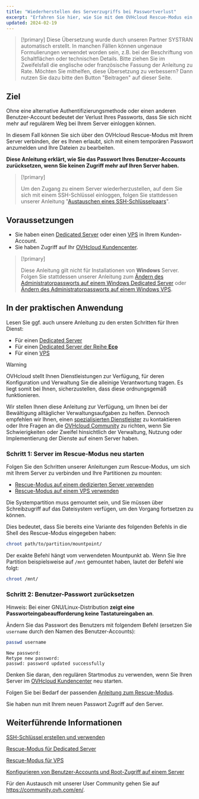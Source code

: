 ```yaml
---
title: "Wiederherstellen des Serverzugriffs bei Passwortverlust"
excerpt: "Erfahren Sie hier, wie Sie mit dem OVHcloud Rescue-Modus ein neues Passwort für einen Benutzer-Account auf einem GNU/Linux-Betriebssystem einrichten"
updated: 2024-02-19
---
```


> [!primary]
> Diese Übersetzung wurde durch unseren Partner SYSTRAN automatisch erstellt. In manchen Fällen können ungenaue Formulierungen verwendet worden sein, z.B. bei der Beschriftung von Schaltflächen oder technischen Details. Bitte ziehen Sie im Zweifelsfall die englische oder französische Fassung der Anleitung zu Rate. Möchten Sie mithelfen, diese Übersetzung zu verbessern? Dann nutzen Sie dazu bitte den Button "Beitragen" auf dieser Seite.
>

## Ziel

Ohne eine alternative Authentifizierungsmethode oder einen anderen Benutzer-Account bedeutet der Verlust Ihres Passworts, dass Sie sich nicht mehr auf regulärem Weg bei Ihrem Server einloggen können.

In diesem Fall können Sie sich über den OVHcloud Rescue-Modus mit Ihrem Server verbinden, der es Ihnen erlaubt, sich mit einem temporären Passwort anzumelden und Ihre Dateien zu bearbeiten.

**Diese Anleitung erklärt, wie Sie das Passwort Ihres Benutzer-Accounts zurücksetzen, wenn Sie keinen Zugriff mehr auf Ihren Server haben.**

> [!primary]
>
> Um den Zugang zu einem Server wiederherzustellen, auf dem Sie sich mit einem SSH-Schlüssel einloggen, folgen Sie stattdessen unserer Anleitung "[Austauschen eines SSH-Schlüsselpaars](/pages/bare_metal_cloud/dedicated_servers/replacing-lost-ssh-key)".
>

## Voraussetzungen

- Sie haben einen [Dedicated Server](/links/bare-metal/bare-metal) oder einen [VPS](https://www.ovhcloud.com/de/vps/) in Ihrem Kunden-Account.
- Sie haben Zugriff auf Ihr [OVHcloud Kundencenter](/links/manager).

> [!primary]
>
> Diese Anleitung gilt nicht für Installationen von **Windows** Server. Folgen Sie stattdessen unserer Anleitung zum [Ändern des Administratorpassworts auf einem Windows Dedicated Server](/pages/bare_metal_cloud/dedicated_servers/rcw-changing-admin-password-on-windows) oder [Ändern des Administratorpassworts auf einem Windows VPS](/pages/bare_metal_cloud/virtual_private_servers/resetting_a_windows_password).
>

## In der praktischen Anwendung

Lesen Sie ggf. auch unsere Anleitung zu den ersten Schritten für Ihren Dienst:

- Für einen [Dedicated Server](/pages/bare_metal_cloud/dedicated_servers/getting-started-with-dedicated-server)
- Für einen [Dedicated Server der Reihe **Eco**](/pages/bare_metal_cloud/dedicated_servers/getting-started-with-dedicated-server-eco)
- Für einen [VPS](/pages/bare_metal_cloud/virtual_private_servers/starting_with_a_vps)


> [!warning]
> OVHcloud stellt Ihnen Dienstleistungen zur Verfügung, für deren Konfiguration und Verwaltung Sie die alleinige Verantwortung tragen. Es liegt somit bei Ihnen, sicherzustellen, dass diese ordnungsgemäß funktionieren.
> 
> Wir stellen Ihnen diese Anleitung zur Verfügung, um Ihnen bei der Bewältigung alltäglicher Verwaltungsaufgaben zu helfen. Dennoch empfehlen wir Ihnen, einen [spezialisierten Dienstleister](/links/partner) zu kontaktieren oder Ihre Fragen an die [OVHcloud Community](https://community.ovh.com/en/) zu richten, wenn Sie Schwierigkeiten oder Zweifel hinsichtlich der Verwaltung, Nutzung oder Implementierung der Dienste auf einem Server haben.
>

<a name="step1"></a>

### Schritt 1: Server im Rescue-Modus neu starten

Folgen Sie den Schritten unserer Anleitungen zum Rescue-Modus, um sich mit Ihrem Server zu verbinden und Ihre Partitionen zu mounten:

- [Rescue-Modus auf einem dedizierten Server verwenden](/pages/bare_metal_cloud/dedicated_servers/rescue_mode)
- [Rescue-Modus auf einem VPS verwenden](/pages/bare_metal_cloud/virtual_private_servers/rescue)

Die Systempartition muss gemountet sein, und Sie müssen über Schreibzugriff auf das Dateisystem verfügen, um den Vorgang fortsetzen zu können.

Dies bedeutet, dass Sie bereits eine Variante des folgenden Befehls in die Shell des Rescue-Modus eingegeben haben:

```bash
chroot path/to/partition/mountpoint/
```

Der exakte Befehl hängt vom verwendeten Mountpunkt ab. Wenn Sie Ihre Partition beispielsweise auf `/mnt` gemountet haben, lautet der Befehl wie folgt:

```bash
chroot /mnt/
```

### Schritt 2: Benutzer-Passwort zurücksetzen

Hinweis: Bei einer GNU/Linux-Distribution **zeigt eine Passworteingabeaufforderung keine Tastatureingaben an**.

Ändern Sie das Passwort des Benutzers mit folgendem Befehl (ersetzen Sie `username` durch den Namen des Benutzer-Accounts):

```bash
passwd username
```

```text
New password: 
Retype new password:
passwd: password updated successfully
```

Denken Sie daran, den regulären Startmodus zu verwenden, wenn Sie Ihren Server im [OVHcloud Kundencenter](/links/manager) neu starten.

Folgen Sie bei Bedarf der passenden [Anleitung zum Rescue-Modus](#step1).

Sie haben nun mit Ihrem neuen Passwort Zugriff auf den Server.

## Weiterführende Informationen

[SSH-Schlüssel erstellen und verwenden](/pages/bare_metal_cloud/dedicated_servers/creating-ssh-keys-dedicated)

[Rescue-Modus für Dedicated Server](/pages/bare_metal_cloud/dedicated_servers/rescue_mode)

[Rescue-Modus für VPS](/pages/bare_metal_cloud/virtual_private_servers/rescue)

[Konfigurieren von Benutzer-Accounts und Root-Zugriff auf einem Server](/pages/bare_metal_cloud/dedicated_servers/changing_root_password_linux_ds)

Für den Austausch mit unserer User Community gehen Sie auf <https://community.ovh.com/en/>.